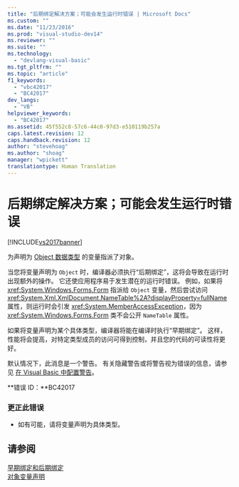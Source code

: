 ```yaml
---
title: "后期绑定解决方案；可能会发生运行时错误 | Microsoft Docs"
ms.custom: ""
ms.date: "11/23/2016"
ms.prod: "visual-studio-dev14"
ms.reviewer: ""
ms.suite: ""
ms.technology: 
  - "devlang-visual-basic"
ms.tgt_pltfrm: ""
ms.topic: "article"
f1_keywords: 
  - "vbc42017"
  - "BC42017"
dev_langs: 
  - "VB"
helpviewer_keywords: 
  - "BC42017"
ms.assetid: 45f552c8-57c6-44c0-97d3-e510119b257a
caps.latest.revision: 12
caps.handback.revision: 12
author: "stevehoag"
ms.author: "shoag"
manager: "wpickett"
translationtype: Human Translation
---
```

# 后期绑定解决方案；可能会发生运行时错误
[!INCLUDE[vs2017banner](../../../csharp/includes/vs2017banner.md)]

为声明为 [Object 数据类型](../../../visual-basic/language-reference/data-types/object-data-type.md) 的变量指派了对象。  
  
 当您将变量声明为 `Object` 时，编译器必须执行“后期绑定”，这将会导致在运行时出现额外的操作。  它还使应用程序易于发生潜在的运行时错误。  例如，如果将 <xref:System.Windows.Forms.Form> 指派给 `Object` 变量，然后尝试访问 <xref:System.Xml.XmlDocument.NameTable%2A?displayProperty=fullName> 属性，则运行时会引发 <xref:System.MemberAccessException>，因为 <xref:System.Windows.Forms.Form> 类不会公开 `NameTable` 属性。  
  
 如果将变量声明为某个具体类型，编译器将能在编译时执行“早期绑定”。  这样，性能将会提高，对特定类型成员的访问可得到控制，并且您的代码的可读性将更好。  
  
 默认情况下，此消息是一个警告。  有关隐藏警告或将警告视为错误的信息，请参见 [在 Visual Basic 中配置警告](/visual-studio/ide/configuring-warnings-in-visual-basic)。  
  
 **错误 ID：**BC42017  
  
### 更正此错误  
  
-   如有可能，请将变量声明为具体类型。  
  
## 请参阅  
 [早期绑定和后期绑定](../../../visual-basic/programming-guide/language-features/early-late-binding/early-and-late-binding.md)   
 [对象变量声明](../../../visual-basic/programming-guide/language-features/variables/object-variable-declaration.md)